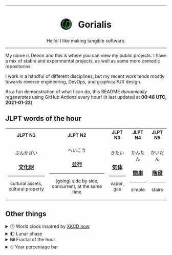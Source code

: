 ***

<h1 align="center">
<sub>
    <img src="readme/resources/avatar.png" height="36">
</sub>
&nbsp;
Gorialis
</h1>
<p align="center">
Hello! I like making tangible software.
</p>

***

My name is Devon and this is where you can view my public projects. I have a mix of stable and experimental projects, as well as some more comedic repositories.

I work in a handful of different disciplines, but my recent work tends mostly towards reverse engineering, DevOps, and graphical/UX design.

As a fun demonstration of what I can do, this README *dynamically regenerates* using GitHub Actions every hour! (it last updated at **00:48 UTC, 2021-01-22**)

<h2>JLPT words of the hour</h2>
<table>
    <tr>
        <th>JLPT N1</th>
        <th>JLPT N2</th>
        <th>JLPT N3</th>
        <th>JLPT N4</th>
        <th>JLPT N5</th>
    </tr>
    <tr>
        <td>
            <p align="center">ぶんかざい</p>
            <h3 align="center"><b><a href="https://jisho.org/search/%E6%96%87%E5%8C%96%E8%B2%A1">文化財</a></b></h3>
            <hr>
            <p align="center">cultural assets,<wbr> cultural property</p>
        </td>
        <td>
            <p align="center">へいこう</p>
            <h3 align="center"><b><a href="https://jisho.org/search/%E4%B8%A6%E8%A1%8C">並行</a></b></h3>
            <hr>
            <p align="center">(going) side by side,<wbr> concurrent,<wbr> at the same time</p>
        </td>
        <td>
            <p align="center">きたい</p>
            <h3 align="center"><b><a href="https://jisho.org/search/%E6%B0%97%E4%BD%93">気体</a></b></h3>
            <hr>
            <p align="center">vapor,<wbr> gas</p>
        </td>
        <td>
            <p align="center">かんたん</p>
            <h3 align="center"><b><a href="https://jisho.org/search/%E7%B0%A1%E5%8D%98">簡単</a></b></h3>
            <hr>
            <p align="center">simple</p>
        </td>
        <td>
            <p align="center">かいだん</p>
            <h3 align="center"><b><a href="https://jisho.org/search/%E9%9A%8E%E6%AE%B5">階段</a></b></h3>
            <hr>
            <p align="center">stairs</p>
        </td>
    </tr>
</table>

<h2>Other things</h2>
<details>
<summary>🕛  World clock inspired by <a href="https://xkcd.com/now">XKCD now</a></summary>

> <img src="generated/now.png" width="512">

</details>
<details>
<summary>🌔 Lunar phase</summary>

The moon is approximately 31.92% through its phase (Waxing Gibbous).

</details>
<details>
<summary>&#x1f5bc; Fractal of the hour</summary>

> <img src="generated/fractal.png" width="512">

</details>
<details>
<summary>&#x23f2; Year percentage bar</summary>
<pre><code>2021 [█▁▁▁▁▁▁▁▁▁▁▁▁▁▁▁▁▁▁▁] 5.76%</code></pre>
</details>
